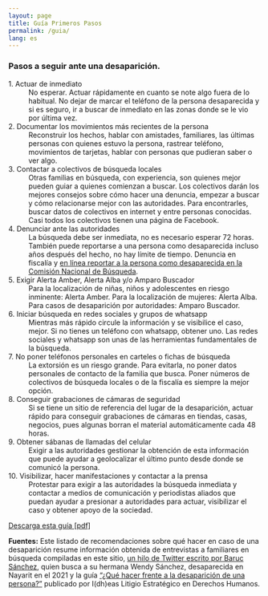 ```yaml
---
layout: page
title: Guía Primeros Pasos
permalink: /guia/
lang: es
---
```


<script type="text/javascript" src="https://platform-api.sharethis.com/js/sharethis.js#property=631e9d02a4cf5e001279ba71&product=inline-share-buttons" async="async"></script>


<div id="pasos">

<h3>Pasos a seguir ante una <span class="color-brick">desaparición</span>.</h3>

<div class="sharethis-inline-share-buttons"></div>

<dl id="steps">

<dt><span>1.</span> Actuar de inmediato</dt>
<dd>No esperar. Actuar rápidamente en cuanto se note algo fuera de lo habitual. No dejar de marcar el teléfono de la persona desaparecida y si es seguro, ir a buscar de inmediato en las zonas donde se le vio por última vez.</dd>

<dt><span>2.</span> Documentar los movimientos más recientes de la persona</dt>
<dd>Reconstruir los hechos, hablar con amistades, familiares, las últimas personas con quienes estuvo la persona, rastrear teléfono, movimientos de tarjetas, hablar con personas que pudieran saber o ver algo.</dd>

<dt><span>3.</span> Contactar a colectivos de búsqueda locales</dt>
<dd>Otras familias en búsqueda, con experiencia, son quienes mejor pueden guiar a quienes comienzan a buscar. Los colectivos darán los mejores consejos sobre cómo hacer una denuncia, empezar a buscar y cómo relacionarse mejor con las autoridades. Para encontrarles, buscar datos de colectivos en internet y entre personas conocidas. Casi todos los colectivos tienen una página de Facebook.</dd>

<dt><span>4.</span> Denunciar ante las autoridades</dt>
<dd>La búsqueda debe ser inmediata, no es necesario esperar 72 horas. También puede reportarse a una persona como desaparecida incluso años después del hecho, no hay límite de tiempo. Denuncia en fiscalía y <a href="https://comisionacionaldebusqueda.gob.mx/reporte-de-personas-desaparecidas/" target="_blank">en línea reportar a la persona como desaparecida en la Comisión Nacional de Búsqueda</a>.</dd>

<dt><span>5.</span> Exigir Alerta Amber, Alerta Alba y/o Amparo Buscador</dt>
<dd>Para la localización de niñas, niños y adolescentes en riesgo inminente: Alerta Amber. Para la localización de mujeres: Alerta Alba. Para casos de desaparición por autoridades: Amparo Buscador.</dd>

<dt><span>6.</span> Iniciar búsqueda en redes sociales y grupos de whatsapp</dt>
<dd>Mientras más rápido circule la información y se visibilice el caso, mejor. Si no tienes un teléfono con whatsapp, obtener uno. Las redes sociales y whatsapp son unas de las herramientas fundamentales de la búsqueda.</dd>

<dt><span>7.</span> No poner teléfonos personales en carteles o fichas de búsqueda</dt>
<dd>La extorsión es un riesgo grande. Para evitarla, no poner datos personales de contacto de la familia que busca. Poner números de colectivos de búsqueda locales o de la fiscalía es siempre la mejor opción.</dd>

<dt><span>8.</span> Conseguir grabaciones de cámaras de seguridad</dt>
<dd>Si se tiene un sitio de referencia del lugar de la desaparición, actuar rápido para conseguir grabaciones de cámaras en tiendas, casas, negocios, pues algunas borran el material automáticamente cada 48 horas.</dd>

<dt><span>9.</span> Obtener sábanas de llamadas del celular</dt>
<dd>Exigir a las autoridades gestionar la obtención de esta información que puede ayudar a geolocalizar el último punto desde donde se comunicó la persona.</dd>

<dt><span>10.</span> Visibilizar, hacer manifestaciones y contactar a la prensa</dt>
<dd>Protestar para exigir a las autoridades la búsqueda inmediata y contactar a medios de comunicación y periodistas aliados que puedan ayudar a presionar a autoridades para actuar, visibilizar el caso y obtener apoyo de la sociedad.</dd>

</dl>

<a href="../assets/guia_desaparicion_personas.pdf" target="_blank" id="guidepdf">Descarga esta guía [pdf]</a>

<p><strong>Fuentes:</strong> Este listado de recomendaciones sobre qué hacer en caso de una desaparición resume información obtenida de entrevistas a familiares en búsqueda compiladas en este sitio, <a href="https://twitter.com/_baruc_/status/1513742106136915970?s=20&t=OLNekbg_O0KzsXF0LRqDsg" target="_blank">un hilo de Twitter escrito por Baruc Sánchez</a>, quien busca a su hermana Wendy Sánchez, desaparecida en Nayarit en el 2021 y la guía <a href="https://www.idheas.org.mx/publicaciones-idheas/guia-que-hacer-frente-a-la-desaparicion-de-una-persona/" target="_blank">“¿Qué hacer frente a la desaparición de una persona?”</a> publicado por I(dh)eas Litigio Estratégico en Derechos Humanos.</p>

</div>

<div id="bg_green"></div>
